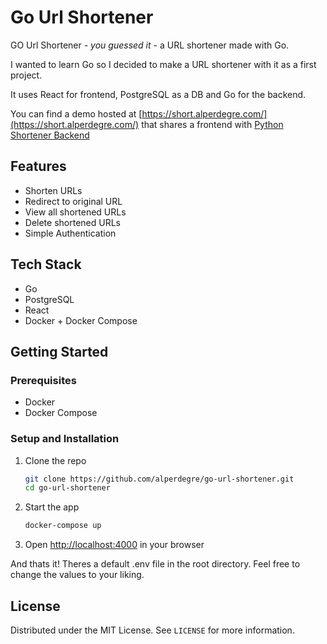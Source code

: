# Go Url Shortener

GO Url Shortener *- you guessed it -* a URL shortener made with Go.

I wanted to learn Go so I decided to make a URL shortener with it as a first project.

It uses React for frontend, PostgreSQL as a DB and Go for the backend.

You can find a demo hosted at [https://short.alperdegre.com/](https://short.alperdegre.com/) that shares a frontend with [Python Shortener Backend](https://github.com/alperdegre/python-url-shortener)

## Features

- Shorten URLs
- Redirect to original URL
- View all shortened URLs
- Delete shortened URLs
- Simple Authentication

## Tech Stack

- Go
- PostgreSQL
- React
- Docker + Docker Compose

## Getting Started

### Prerequisites

- Docker
- Docker Compose

### Setup and Installation

1. Clone the repo
   ```bash
   git clone https://github.com/alperdegre/go-url-shortener.git
   cd go-url-shortener
    ```
2. Start the app
   ```bash
   docker-compose up
   ```
3. Open [http://localhost:4000](http://localhost:4000) in your browser

And thats it! Theres a default .env file in the root directory. Feel free to change the values to your liking.

## License

Distributed under the MIT License. See `LICENSE` for more information.
    
